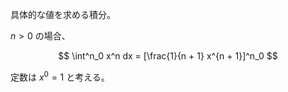 具体的な値を求める積分。

$n > 0$ の場合、

$$
\int^n_0 x^n dx = [\frac{1}{n + 1} x^{n + 1}]^n_0
$$

定数は $x^0 = 1$ と考える。
